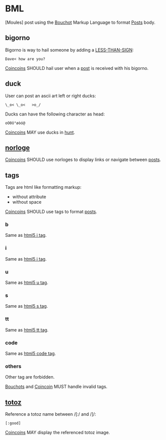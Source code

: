 # BML

[Moules] post using the [Bouchot](../ontology/bouchot.md) Markup Language to format [Posts](../ontology/post.md) body.

## bigorno

Bigorno is way to hail someone by adding a [LESS-THAN-SIGN](http://www.fileformat.info/info/unicode/char/3c/index.htm):

```
Dave< how are you?
```

[Coincoins](../ontology/coincoin.md) SHOULD hail user when a [post](../ontology/post.md) is received with his bigorno.

## duck

User can post an ascii art left or right ducks:

```
\_o< \_o<   >o_/
```

Ducks can have the following character as head:

```
oO0ô°øòó@
```

[Coincoins](../ontology/coincoin.md) MAY use ducks in [hunt](../ontology/hunt.md).

## [norloge](../ontology/norloge.md)

[Coincoins](../ontology/coincoin.md) SHOULD use norloges to display links or navigate between [posts](../ontology/post.md).

## tags

Tags are html like formatting markup:

- without attribute
- without space

[Coincoins](../ontology/coincoin.md) SHOULD use tags to format [posts](../ontology/post.md).

### b

Same as [html5 i tag](https://www.w3schools.com/tags/tag_b.asp).

### i

Same as [html5 i tag](https://www.w3schools.com/tags/tag_i.asp).

### u

Same as [html5 u tag](https://www.w3schools.com/tags/tag_u.asp).

### s

Same as [html5 s tag](https://www.w3schools.com/tags/tag_s.asp).

### tt

Same as [html5 tt tag](https://www.w3schools.com/tags/tag_tt.asp).

### code

Same as [html5 code tag](https://www.w3schools.com/tags/tag_code.asp).

### others

Other tag are forbidden.

[Bouchots](../ontology/bouchot.md) and [Coincoin](../ontology/coincoin.md) MUST handle invalid tags. 

## [totoz](../ontology/totoz.md)

Reference a totoz name between /[:/ and /]/:

```
[:good]
```

[Coincoins](../ontology/coincoin.md) MAY display the referenced totoz image.

